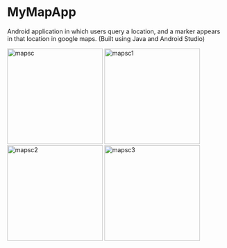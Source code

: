 # MyMapApp
Android application in which users query a location, and a marker appears in that location in google maps. (Built using Java and Android Studio)

<img width="220" alt="mapsc" src="https://user-images.githubusercontent.com/40574628/72692781-6a1d7200-3af3-11ea-9c4c-d2637c42fe86.PNG">
<img width="220" alt="mapsc1" src="https://user-images.githubusercontent.com/40574628/72692810-9638f300-3af3-11ea-8f96-db450c13811b.PNG">
<img width="220" alt="mapsc2" src="https://user-images.githubusercontent.com/40574628/72692849-c41e3780-3af3-11ea-947e-4901fac9f256.PNG">
<img width="220" alt="mapsc3" src="https://user-images.githubusercontent.com/40574628/72692879-f0d24f00-3af3-11ea-9359-9ce5c0ebbb39.PNG">
